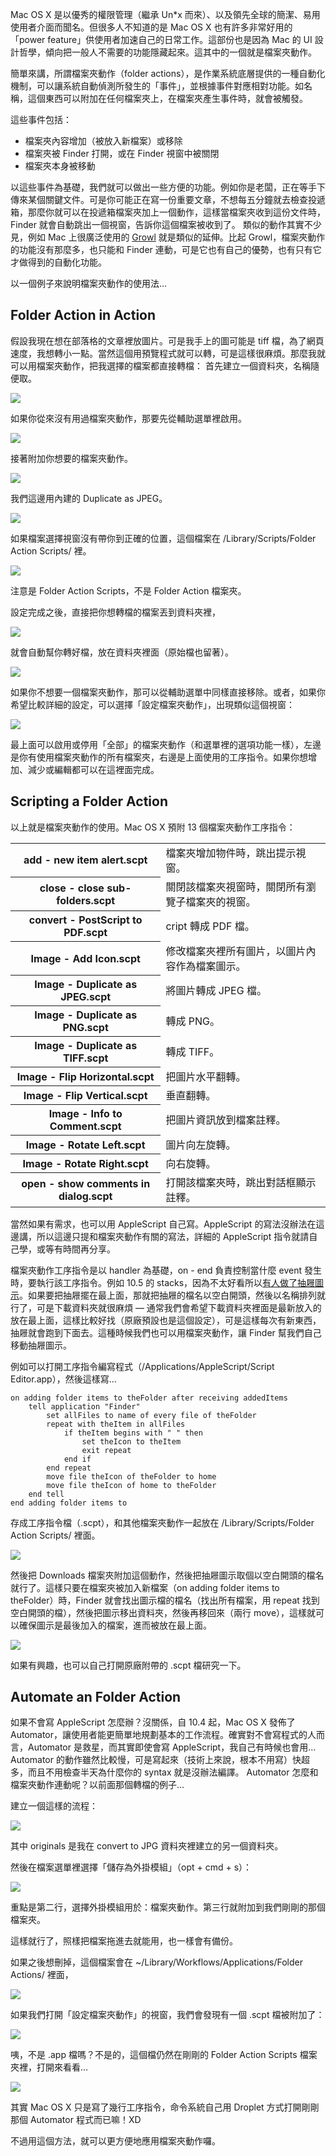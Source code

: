 Mac OS X 是以優秀的權限管理（繼承 Un*x 而來）、以及領先全球的簡潔、易用使用者介面而聞名。但很多人不知道的是 Mac OS X 也有許多非常好用的「power feature」供使用者加速自己的日常工作。這部份也是因為 Mac 的 UI 設計哲學，傾向把一般人不需要的功能隱藏起來。這其中的一個就是檔案夾動作。

簡單來講，所謂檔案夾動作（folder actions），是作業系統底層提供的一種自動化機制，可以讓系統自動偵測所發生的「事件」，並根據事件對應相對功能。如名稱，這個東西可以附加在任何檔案夾上，在檔案夾產生事件時，就會被觸發。

這些事件包括：

* 檔案夾內容增加（被放入新檔案）或移除
* 檔案夾被 Finder 打開，或在 Finder 視窗中被關閉
* 檔案夾本身被移動

以這些事件為基礎，我們就可以做出一些方便的功能。例如你是老闆，正在等手下傳來某個關鍵文件。可是你可能正在寫一份重要文章，不想每五分鐘就去檢查投遞箱，那麼你就可以在投遞箱檔案夾加上一個動作，這樣當檔案夾收到這份文件時，Finder 就會自動跳出一個視窗，告訴你這個檔案被收到了。
類似的動作其實不少見，例如 Mac 上很廣泛使用的 [Growl](http://growl.info/) 就是類似的延伸。比起 Growl，檔案夾動作的功能沒有那麼多，也只能和 Finder 連動，可是它也有自己的優勢，也有只有它才做得到的自動化功能。

以一個例子來說明檔案夾動作的使用法…

## Folder Action in Action

假設我現在想在部落格的文章裡放圖片。可是我手上的圖可能是 tiff 檔，為了網頁速度，我想轉小一點。當然這個用預覽程式就可以轉，可是這樣很麻煩。那麼我就可以用檔案夾動作，把我選擇的檔案都直接轉檔：
首先建立一個資料夾，名稱隨便取。

![](/media/blog/folder-action/fa-1.png)

如果你從來沒有用過檔案夾動作，那要先從輔助選單裡啟用。

![](/media/blog/folder-action/fa-2.png)

接著附加你想要的檔案夾動作。

![](/media/blog/folder-action/fa-3.png)

我們這邊用內建的 Duplicate as JPEG。

![](/media/blog/folder-action/fa-4.png)

如果檔案選擇視窗沒有帶你到正確的位置，這個檔案在 /Library/Scripts/Folder Action Scripts/ 裡。

![](/media/blog/folder-action/fa-4-2.png)

注意是 Folder Action Scripts，不是 Folder Action 檔案夾。

設定完成之後，直接把你想轉檔的檔案丟到資料夾裡，

![](/media/blog/folder-action/fa-5.png)

就會自動幫你轉好檔，放在資料夾裡面（原始檔也留著）。

![](/media/blog/folder-action/fa-6.png)

如果你不想要一個檔案夾動作，那可以從輔助選單中同樣直接移除。或者，如果你希望比較詳細的設定，可以選擇「設定檔案夾動作」，出現類似這個視窗：

![](/media/blog/folder-action/fa-7.png)

最上面可以啟用或停用「全部」的檔案夾動作（和選單裡的選項功能一樣），左邊是你有使用檔案夾動作的所有檔案夾，右邊是上面使用的工序指令。如果你想增加、減少或編輯都可以在這裡面完成。

## Scripting a Folder Action

以上就是檔案夾動作的使用。Mac OS X 預附 13 個檔案夾動作工序指令：

<table class="table">
<tbody>
<tr><th>add - new item alert.scpt</th><td>檔案夾增加物件時，跳出提示視窗。</td></tr>
<tr><th>close - close sub-folders.scpt</th><td>關閉該檔案夾視窗時，關閉所有瀏覽子檔案夾的視窗。</td></tr>
<tr><th>convert - PostScript to PDF.scpt</th><td>cript 轉成 PDF 檔。</td></tr>
<tr><th>Image - Add Icon.scpt</th><td>修改檔案夾裡所有圖片，以圖片內容作為檔案圖示。</td></tr>
<tr><th>Image - Duplicate as JPEG.scpt</th><td>將圖片轉成 JPEG 檔。</td></tr>
<tr><th>Image - Duplicate as PNG.scpt</th><td>轉成 PNG。</td></tr>
<tr><th>Image - Duplicate as TIFF.scpt</th><td>轉成 TIFF。</td></tr>
<tr><th>Image - Flip Horizontal.scpt</th><td>把圖片水平翻轉。</td></tr>
<tr><th>Image - Flip Vertical.scpt</th><td>垂直翻轉。</td></tr>
<tr><th>Image - Info to Comment.scpt</th><td>把圖片資訊放到檔案註釋。</td></tr>
<tr><th>Image - Rotate Left.scpt</th><td>	圖片向左旋轉。</td></tr>
<tr><th>Image - Rotate Right.scpt</th><td>向右旋轉。</td></tr>
<tr><th>open - show comments in dialog.scpt</th><td>打開該檔案夾時，跳出對話框顯示註釋。</td></tr>
</tbody>
</table>

當然如果有需求，也可以用 AppleScript 自己寫。AppleScript 的寫法沒辦法在這邊講，所以這邊只提和檔案夾動作有關的寫法，詳細的 AppleScript 指令就請自己學，或等有時間再分享。

檔案夾動作工序指令是以 handler 為基礎，on - end 負責控制當什麼 event 發生時，要執行該工序指令。例如 10.5 的 stacks，因為不太好看所以[有人做了抽屜圖示](http://www.geocities.jp/chy065/)。如果要把抽屜擺在最上面，那就把抽屜的檔名以空白開頭，然後以名稱排列就行了，可是下載資料夾就很麻煩 — 通常我們會希望下載資料夾裡面是最新放入的放在最上面，這樣比較好找（原廠預設也是這個設定），可是這樣每次有新東西，抽屜就會跑到下面去。這種時候我們也可以用檔案夾動作，讓 Finder 幫我們自己移動抽屜圖示。

例如可以打開工序指令編寫程式（/Applications/AppleScript/Script Editor.app），然後這樣寫…

```applescript
on adding folder items to theFolder after receiving addedItems
    tell application "Finder"
        set allFiles to name of every file of theFolder
        repeat with theItem in allFiles
            if theItem begins with " " then
                set theIcon to theItem
                exit repeat
            end if
        end repeat  
        move file theIcon of theFolder to home
        move file theIcon of home to theFolder
    end tell
end adding folder items to
```

存成工序指令檔（.scpt），和其他檔案夾動作一起放在 /Library/Scripts/Folder Action Scripts/ 裡面。

![](/media/blog/folder-action/fa-10.png)

然後把 Downloads 檔案夾附加這個動作，然後把抽屜圖示取個以空白開頭的檔名就行了。這樣只要在檔案夾被加入新檔案（on adding folder items to theFolder）時，Finder 就會找出圖示檔的檔名（找出所有檔案，用 repeat 找到空白開頭的檔），然後把圖示移出資料夾，然後再移回來（兩行 move），這樣就可以確保圖示是最後加入的檔案，進而被放在最上面。

![](/media/blog/folder-action/fa-12.gif)

如果有興趣，也可以自己打開原廠附帶的 .scpt 檔研究一下。

## Automate an Folder Action

如果不會寫 AppleScript 怎麼辦？沒關係，自 10.4 起，Mac OS X 發佈了 Automator，讓使用者能更簡單地規劃基本的工作流程。確實對不會寫程式的人而言，Automator 是救星，而其實即使會寫 AppleScript，我自己有時候也會用…Automator 的動作雖然比較慢，可是寫起來（技術上來說，根本不用寫）快超多，而且不用檢查半天為什麼你的 syntax 就是沒辦法編譯。
Automator 怎麼和檔案夾動作連動呢？以前面那個轉檔的例子…

建立一個這樣的流程：

![](/media/blog/folder-action/fa-automator-1.png)

其中 originals 是我在 convert to JPG 資料夾裡建立的另一個資料夾。

然後在檔案選單裡選擇「儲存為外掛模組」（opt + cmd + s）：

![](/media/blog/folder-action/fa-automator-2.png)

重點是第二行，選擇外掛模組用於：檔案夾動作。第三行就附加到我們剛剛的那個檔案夾。

這樣就行了，照樣把檔案拖進去就能用，也一樣會有備份。

如果之後想刪掉，這個檔案會在 ~/Library/Workflows/Applications/Folder Actions/ 裡面，

![](/media/blog/folder-action/fa-automator-3.png)

如果我們打開「設定檔案夾動作」的視窗，我們會發現有一個 .scpt 檔被附加了：

![](/media/blog/folder-action/fa-automator-4.png)

咦，不是 .app 檔嗎？不是的，這個檔仍然在剛剛的 Folder Action Scripts 檔案夾裡，打開來看看…

![](/media/blog/folder-action/fa-automator-5.png)

其實 Mac OS X 只是寫了幾行工序指令，命令系統自己用 Droplet 方式打開剛剛那個 Automator 程式而已嘛！XD

不過用這個方法，就可以更方便地應用檔案夾動作囉。
